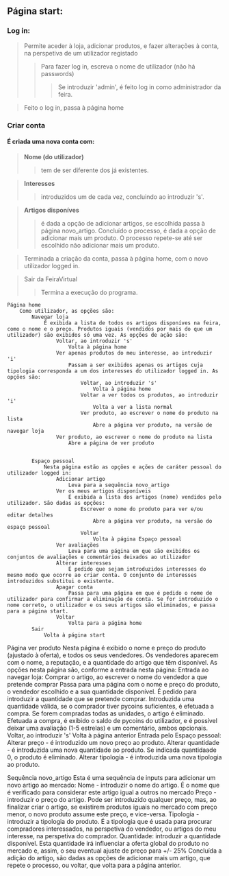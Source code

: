 
## Página start:
### Log in:
>Permite aceder à loja, adicionar produtos, e fazer alterações à conta, na perspetiva de um utilizador registado
>>Para fazer log in, escreva o nome de utilizador (não há passwords)
>>>Se introduzir 'admin', é feito log in como administrador da feira.

>Feito o log in, passa à página home
### Criar conta
#### É criada uma nova conta com:
>**Nome (do utilizador)**
>> tem de ser diferente dos já existentes.

>**Interesses**
>> introduzidos um de cada vez, concluindo ao introduzir 's'.
        
> **Artigos disponíves**
>> é dada a opção de adicionar artigos, se escolhida passa à página novo_artigo. Concluído o processo, é dada a opção de adicionar mais um produto. O processo repete-se até ser escolhido não adicionar mais um produto.
        
> Terminada a criação da conta, passa à página home, com o novo utilizador logged in.

> Sair da FeiraVirtual
>> Termina a execução do programa.

    Página home
        Como utilizador, as opções são:
            Navegar loja
                É exibida a lista de todos os artigos disponíves na feira, como o nome e o preço. Produtos iguais (vendidos por mais do que um utilizador) são exibidos só uma vez. As opções de ação são:
                    Voltar, ao introduzir 's'
                        Volta à página home
                    Ver apenas produtos do meu interesse, ao introduzir 'i'
                        Passam a ser exibidos apenas os artigos cuja tipologia corresponda a um dos interesses do utilizador logged in. As opções são:
                            Voltar, ao introduzir 's'
                                Volta à página home
                            Voltar a ver todos os produtos, ao introduzir 'i'
                                Volta a ver a lista normal
                            Ver produto, ao escrever o nome do produto na lista
                                Abre a página ver produto, na versão de navegar loja
                    Ver produto, ao escrever o nome do produto na lista
                        Abre a página de ver produto


            Espaço pessoal
                Nesta página estão as opções e ações de caráter pessoal do utilizador logged in:
                    Adicionar artigo
                        Leva para a sequência novo_artigo
                    Ver os meus artigos disponíveis
                        É exibida a lista dos artigos (nome) vendidos pelo utilizador. São dadas as opções:
                            Escrever o nome do produto para ver e/ou editar detalhes
                                Abre a página ver produto, na versão do espaço pessoal
                            Voltar
                                Volta à página Espaço pessoal  
                    Ver avaliações
                        Leva para uma página em que são exibidos os conjuntos de avaliações e comentários deixados ao utilizador
                    Alterar interesses
                        É pedido que sejam introduzidos interesses do mesmo modo que ocorre ao criar conta. O conjunto de interesses introduzidos substitui o existente.
                    Apagar conta
                        Passa para uma página em que é pedido o nome de utilizador para confirmar a eliminação de conta. Se for introduzido o nome correto, o utilizador e os seus artigos são eliminados, e passa para a página start.
                    Voltar
                        Volta para a página home
            Sair
                Volta à página start


Página ver produto
    Nesta página é exibido o nome e preço do produto (ajustado à oferta), e todos os seus vendedores. Os vendedores aparecem com o nome, a reputação, e a quantidade do artigo que têm disponível. As opções nesta página são, conforme a entrada nesta página:
        Entrada ao navegar loja:
            Comprar o artigo, ao escrever o nome do vendedor a que pretende comprar
               Passa para uma página com o nome e preço do produto, o vendedor escolhido e a sua quantidade disponível. É pedido para introduzir a quantidade que se pretende comprar. Introduzida uma quantidade válida, se o comprador tiver pycoins suficientes, é efetuada a compra. Se forem compradas todas as unidades, o artigo é eliminado.
               Efetuada a compra, é exibido o saldo de pycoins do utilizador, e é possível deixar uma avaliação (1-5 estrelas) e um comentário, ambos opcionais.
            Voltar, ao introduzir 's'
                Volta à página anterior
        Entrada pelo Espaço pessoal:
            Alterar preço - é introduzido um novo preço ao produto.
            Alterar quantidade - é introduzida uma nova quantidade ao produto. Se indicada quantidaade 0, o produto é eliminado.
            Alterar tipologia - é introduzida uma nova tipologia ao produto.



Sequência novo_artigo
    Esta é uma sequência de inputs para adicionar um novo artigo ao mercado:
        Nome - introduzir o nome do artigo. É o nome que é verificado para considerar este artigo igual a outros no mercado
        Preço - introduzir o preço do artigo. Pode ser introduzido qualquer preço, mas, ao finalizar criar o artigo, se existirem produtos iguais no mercado com preço menor, o novo produto assume este preço, e vice-versa.
        Tipologia - introduzir a tipologia do produto. É a tipologia que é usada para procurar compradores interessados, na perspetiva do vendedor, ou artigos do meu interesse, na perspetiva do comprador.
        Quantidade: introduzir a quantidade disponível. Esta quantidade irá influenciar a oferta global do produto no mercado e, assim, o seu eventual ajuste de preço para +/- 25%
    Concluída a adição do artigo, são dadas as opções de adicionar mais um artigo, que repete o processo, ou voltar, que volta para a página anterior.